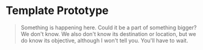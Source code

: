 # Template Prototype

> Something is happening here. Could it be a part of something bigger? We don't know. We also don't know its destination or location, but we do know its objective, although I won't tell you. You'll have to wait.